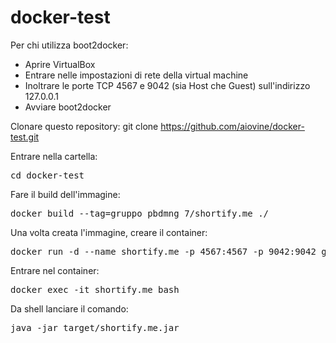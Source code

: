 # docker-test
Per chi utilizza boot2docker:
 - Aprire VirtualBox
 - Entrare nelle impostazioni di rete della virtual machine
 - Inoltrare le porte TCP 4567 e 9042 (sia Host che Guest) sull'indirizzo 127.0.0.1
 - Avviare boot2docker

Clonare questo repository:
git clone https://github.com/aiovine/docker-test.git

Entrare nella cartella:
<pre>cd docker-test</pre>

Fare il build dell'immagine:
<pre>docker build --tag=gruppo_pbdmng_7/shortify.me ./</pre>

Una volta creata l'immagine, creare il container: 
<pre>docker run -d --name shortify.me -p 4567:4567 -p 9042:9042 gruppo_pbdmng_7/shortify.me</pre>

Entrare nel container:
<pre>docker exec -it shortify.me bash</pre>

Da shell lanciare il comando:
<pre>java -jar target/shortify.me.jar</pre>
